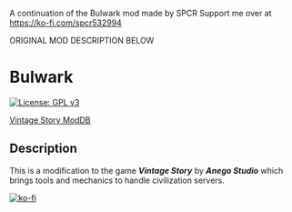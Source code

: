 A continuation of the Bulwark mod made by SPCR
Support me over at https://ko-fi.com/spcr532994

ORIGINAL MOD DESCRIPTION BELOW

# Bulwark

 [![License: GPL v3](https://img.shields.io/badge/License-GPLv3-blue.svg)](https://www.gnu.org/licenses/gpl-3.0)

 [Vintage Story ModDB](https://mods.vintagestory.at/bulwark)

## Description

 This is a modification to the game _**Vintage Story**_ by _**Anego Studio**_ which brings tools and mechanics to handle civilization servers.

 [![ko-fi](https://ko-fi.com/img/githubbutton_sm.svg)](https://ko-fi.com/O5O1OWKNW)
